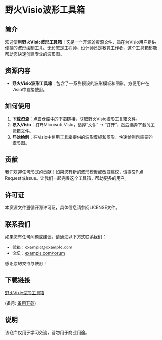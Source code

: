 # 野火Visio波形工具箱

## 简介

欢迎使用**野火Visio波形工具箱**！这是一个开源的资源文件，旨在为Visio用户提供便捷的波形绘制工具。无论您是工程师、设计师还是教育工作者，这个工具箱都能帮助您快速创建专业的波形图。

## 资源内容

- **野火Visio波形工具箱**：包含了一系列预设的波形模板和图形，方便用户在Visio中直接使用。

## 如何使用

1. **下载资源**：点击仓库中的下载链接，获取野火Visio波形工具箱文件。
2. **导入Visio**：打开Microsoft Visio，选择“文件” -> “打开”，然后选择下载的工具箱文件。
3. **开始绘制**：在Visio中使用工具箱提供的波形模板和图形，快速绘制您需要的波形图。

## 贡献

我们欢迎任何形式的贡献！如果您有新的波形模板或改进建议，请提交Pull Request或Issue。让我们一起完善这个工具箱，帮助更多的用户。

## 许可证

本资源文件遵循开源许可证，具体信息请参阅LICENSE文件。

## 联系我们

如果您有任何问题或建议，请通过以下方式联系我们：

- 邮箱：[example@example.com](mailto:example@example.com)
- 论坛：[example.com/forum](https://example.com/forum)

感谢您的支持与使用！

## 下载链接
[野火Visio波形工具箱]() 

(备用: [备用下载](https://pan.baidu.com/s/1PKArYLEHWM-SqIClw4QjHQ?pwd=1234))

## 说明

该仓库仅用于学习交流，请勿用于商业用途。
